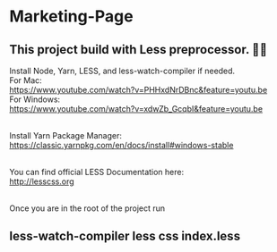 # Marketing-Page

## This project build with Less preprocessor. :technologist:<br>

Install Node, Yarn, LESS, and less-watch-compiler if needed.<br>
For Mac:<br>
https://www.youtube.com/watch?v=PHHxdNrDBnc&feature=youtu.be<br>
For Windows:<br>
https://www.youtube.com/watch?v=xdwZb_GcqbI&feature=youtu.be<br><br>


Install Yarn Package Manager:<br>
https://classic.yarnpkg.com/en/docs/install#windows-stable<br><br>


You can find official LESS Documentation here:<br>
http://lesscss.org<br><br>

Once you are in the root of the project run 
## less-watch-compiler less css index.less